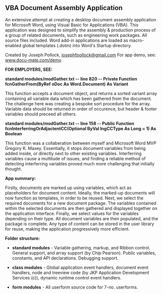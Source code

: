 ## VBA Document Assembly Application

An extensive attempt at creating a desktop document assembly application for Microsoft Word, using Visual Basic for Applications (VBA). This application was designed to simplify the assembly & production process of a group of related documents, such as engineering work packages. All source files included. Word add-in applications are loaded as macro-enabled global templates (.dotm) into Word's Startup directory.

Created by Joseph Pollock, josephfpollock@gmail.com
For app demo, see: www.docu-mate.com/demo

**FOR EMPLOYERS, SEE:**

**standard modules/modGather.txt -- line 820 -- Private Function fcnGatherFrom(ByRef oDoc As Word.Document) As Variant**

This function accepts a document object, and returns a sorted variant array containing all variable data which has been gathered from the document. The challenge here was creating a bespoke sort procedure for the array. Variable data should be returned in order of occurence, but header & footer variables should preceed all others.

**standard modules/modGather.txt -- line 158 -- Public Function fcnInterferringOrAdjactentCC(Optional ByVal lngCCType As Long = 1) As Boolean**

This function was a collaberation between myself and Microsoft Word MVP Gregory K. Maxey. Essentially, it stops document variables from being added inside, or directly next to other existing variables. Interferring variables cause a multitude of issues, and finding a reliable method of detecting interferring variables proved much more challenging that initially thought.

**App summary:**

Firstly, documents are marked up using variables, which act as placeholders for document content. Ideally, the marked-up 
documents will now function as templates, in order to be reused. Next, we select the required documents for a new document 
package. The variables contained within the selected documents are then gathered and displayed together on the application 
interface. Finally, we select values for the variables depending on their type. All document variables are then populated, 
and the package is complete. Any type of content can be stored in the user library for reuse, making the application 
progressively more efficient.

**Folder structure:**

- **standard modules**    - Variable gathering, markup, and Ribbon control. General support, and array support (by Chip Pearson).
                      Public variables, constants, and API declarations. Debugging support.

- **class modules**       - Global application event handlers, document event handlers, node and treeview code (by 
                      JKP Application Development Services (c)), dynamic runtime control event handlers.
                      
- **form modules**        - All userform source code for 7-no. userforms.



  
